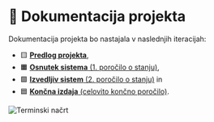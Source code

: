 # :page_with_curl: Dokumentacija projekta

Dokumentacija projekta bo nastajala v naslednjih iteracijah:

- :yellow_square: [**Predlog projekta**](01_Predlog_projekta.md),
- :orange_square: [**Osnutek sistema** (1. poročilo o stanju)](02_Osnutek_sistema_1_porocilo_o_stanju.md),
- :green_square: [**Izvedljiv sistem** (2. poročilo o stanju)](03_Izvedljiv_sistem_2_porocilo_o_stanju.md) in
- :blue_square: [**Končna izdaja** (celovito končno poročilo)](04_Koncna_izdaja_celovito_koncno_porocilo.md).

![Terminski načrt](https://teaching.lavbic.net/plantuml/svg/dPPHJ-904CVVzrDCz46F1AGBhUP2Z57FnDmbciizINmOw5ANbbtINV30-17yLdwmcosbKgZKNDW767R-_vdVpZQzC1PJ6w6o5Wx-Y7GYbOabA7n_I-q1OprZ5uauPzcEQubHYXDuOG1MJaGYbSX-0FoYhrSwqIaSZhZxPD4RhUmgIdaB2hswJ3HnddM9mpXAzKo5UQuu6_cZS5lHlxay-t6LfsEQwkTTrzAUYKo4iRgexdzyXeas8lnCeBB9H4PFjkZqbVLESdgCcAefEdQ3BIMReZBqbr2M7Jt9KC18QplGVrc2AffX9C0aR9fAPSqG4m7FGiJ9WYJHpj8G5mH4vCKoGxBb26zplzdkDha7qfI3j2g3V2EOHpjDxpIBkf89YbHm6BO5ZWQ5GNl_1hTgDl3WamtiFjLZCRIGpQg1LGAdcXZhzxA4xmNwymSQNM55378vnp6gCSAK12V28XppTektllLEigJpHtZ2wLGe0sXBgaSxgXL6ZSPlN8Pq2QoOmnnCF9lIA3KQSEo15Q5G6pvee7_jFKA2XXhmWKx9L4hUBWSoHQfzAUUuHukNj01LkAP3hJYh8mD2qG4sc-2rW6fCSIY9HRD9q1gDUqAIw8ZG4DhOEgkycgoGuuwpLNBRjhEszLOzx1XpPvm5MFyk336dJrPOU9MTlDDMP--HkE5Z_GUCz9pkouxQghA7BRWxXNKsYV0A8dT6pTpO66cic7mLY5y0wTRuhd7GQKnrgj_VP8AWtLurdfMzJblTlKJSRViWKYcOK-4rLFnDAfqAAhVBEV4UotdEPHjBjnfBK60vgp5UO-7rMFoMlnUBMnzO-1uidHeimIQMRWMMdrgzlobtJrtnNvmLZzVTdc2RIfpv23VkHIybAnxKGk711vGAlHn9jmQ9nmickyyjmY66bG_Se1NiBI-WnTW5wMPl6Fy0 "Terminski načrt")
